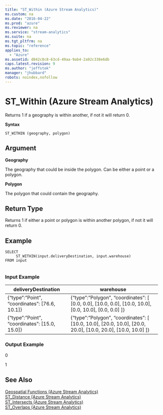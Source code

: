 ```yaml
---
title: "ST_Within (Azure Stream Analytics)"
ms.custom: na
ms.date: "2016-04-22"
ms.prod: "azure"
ms.reviewer: na
ms.service: "stream-analytics"
ms.suite: na
ms.tgt_pltfrm: na
ms.topic: "reference"
applies_to: 
  - "Azure"
ms.assetid: d842c8c8-63cd-49aa-9ab4-2a92c338e6db
caps.latest.revision: 9
ms.author: "jeffstok"
manager: "jhubbard"
robots: noindex,nofollow
---
```

# ST_Within (Azure Stream Analytics)
  Returns 1 if a geography is within another, if not it will return 0.  
  
 **Syntax**  
  
```  
ST_WITHIN (geography, polygon)  
```  
  
## Argument  
 **Geography**  
  
 The geography that could be inside the polygon. Can be either a point or a polygon.  
  
 **Polygon**  
  
 The polygon that could contain the geography.  
  
## Return Type  
 Returns 1 if either a point or polygon is within another polygon, if not it will return 0.  
  
## Example  
  
```  
SELECT  
     ST_WITHIN(input.deliveryDestination, input.warehouse)  
FROM input  
  
```  
  
### Input Example  
  
|deliveryDestination|warehouse|  
|-------------------------|---------------|  
|{“type”:”Point”, “coordinates”: [76.6, 10.1]}|{“type”:”Polygon”, “coordinates”: [ [0.0, 0.0], [10.0, 0.0], [10.0, 10.0], [0.0, 10.0], [0.0, 0.0] ]}|  
|{“type”:”Point”, “coordinates”: [15.0, 15.0]}|{“type”:”Polygon”, “coordinates”: [ [10.0, 10.0], [20.0, 10.0], [20.0, 20.0], [10.0, 20.0], [10.0, 10.0] ]}|  
  
### Output Example  
 0  
  
 1  
  
## See Also  
 [Geospatial Functions &#40;Azure Stream Analytics&#41;](../streamAnalyticsQueryLanguage/geospatial-functions--azure-stream-analytics-.md)   
 [ST_Distance &#40;Azure Stream Analytics&#41;](../streamAnalyticsQueryLanguage/st_distance--azure-stream-analytics-.md)   
 [ST_Intersects &#40;Azure Stream Analytics&#41;](../streamAnalyticsQueryLanguage/st_intersects--azure-stream-analytics-.md)   
 [ST_Overlaps &#40;Azure Stream Analytics&#41;](../streamAnalyticsQueryLanguage/st_overlaps--azure-stream-analytics-.md)  
  
  
